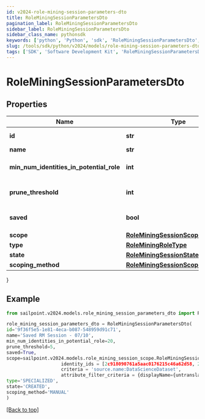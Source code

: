 ```yaml
---
id: v2024-role-mining-session-parameters-dto
title: RoleMiningSessionParametersDto
pagination_label: RoleMiningSessionParametersDto
sidebar_label: RoleMiningSessionParametersDto
sidebar_class_name: pythonsdk
keywords: ['python', 'Python', 'sdk', 'RoleMiningSessionParametersDto', 'V2024RoleMiningSessionParametersDto'] 
slug: /tools/sdk/python/v2024/models/role-mining-session-parameters-dto
tags: ['SDK', 'Software Development Kit', 'RoleMiningSessionParametersDto', 'V2024RoleMiningSessionParametersDto']
---
```


# RoleMiningSessionParametersDto


## Properties

Name | Type | Description | Notes
------------ | ------------- | ------------- | -------------
**id** | **str** | The ID of the role mining session | [optional] 
**name** | **str** | The session's saved name | [optional] 
**min_num_identities_in_potential_role** | **int** | Minimum number of identities in a potential role | [optional] 
**prune_threshold** | **int** | The prune threshold to be used or null to calculate prescribedPruneThreshold | [optional] 
**saved** | **bool** | The session's saved status | [optional] [default to True]
**scope** | [**RoleMiningSessionScope**](role-mining-session-scope) |  | [optional] 
**type** | [**RoleMiningRoleType**](role-mining-role-type) |  | [optional] 
**state** | [**RoleMiningSessionState**](role-mining-session-state) |  | [optional] 
**scoping_method** | [**RoleMiningSessionScopingMethod**](role-mining-session-scoping-method) |  | [optional] 
}

## Example

```python
from sailpoint.v2024.models.role_mining_session_parameters_dto import RoleMiningSessionParametersDto

role_mining_session_parameters_dto = RoleMiningSessionParametersDto(
id='9f36f5e5-1e81-4eca-b087-548959d91c71',
name='Saved RM Session - 07/10',
min_num_identities_in_potential_role=20,
prune_threshold=5,
saved=True,
scope=sailpoint.v2024.models.role_mining_session_scope.RoleMiningSessionScope(
                    identity_ids = [2c918090761a5aac0176215c46a62d58, 2c918090761a5aac01722015c46a62d42], 
                    criteria = 'source.name:DataScienceDataset', 
                    attribute_filter_criteria = {displayName={untranslated=Location: Miami}, ariaLabel={untranslated=Location: Miami}, data={displayName={translateKey=IDN.IDENTITY_ATTRIBUTES.LOCATION}, name=location, operator=EQUALS, values=[Miami]}}, ),
type='SPECIALIZED',
state='CREATED',
scoping_method='MANUAL'
)

```
[[Back to top]](#) 

